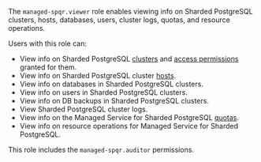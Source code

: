 The `managed-spqr.viewer` role enables viewing info on Sharded PostgreSQL clusters, hosts, databases, users, cluster logs, quotas, and resource operations.

Users with this role can:
* View info on Sharded PostgreSQL [clusters](../../iam/concepts/access-control/index.md) and [access permissions](../../iam/concepts/access-control/index.md) granted for them.
* View info on Sharded PostgreSQL cluster [hosts](../../managed-spqr/concepts/instance-types.md).
* View info on databases in Sharded PostgreSQL clusters.
* View info on users in Sharded PostgreSQL clusters.
* View info on DB backups in Sharded PostgreSQL clusters.
* View Sharded PostgreSQL cluster logs.
* View info on the Managed Service for Sharded PostgreSQL [quotas](../../managed-spqr/concepts/limits.md#mspqr-quotas).
* View info on resource operations for Managed Service for Sharded PostgreSQL.

This role includes the `managed-spqr.auditor` permissions.
